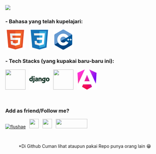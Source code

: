 <a href="https://git.io/typing-svg"><img src="https://readme-typing-svg.herokuapp.com?font=Tiny5&size=30&pause=2000&color=18F718&repeat=false&width=435&lines=%F0%9F%91%8B+Halo%2C+Aku+Aeroxflush" /></a>

### - Bahasa yang telah kupelajari:
<div>
  <img height="64" width="64" src="https://raw.githubusercontent.com/devicons/devicon/6910f0503efdd315c8f9b858234310c06e04d9c0/icons/html5/html5-original.svg" /> &nbsp;
  <img height="64" width="64" src="https://raw.githubusercontent.com/devicons/devicon/6910f0503efdd315c8f9b858234310c06e04d9c0/icons/css3/css3-original.svg" /> &nbsp;
  <img height="64" width="64" src="https://raw.githubusercontent.com/devicons/devicon/6910f0503efdd315c8f9b858234310c06e04d9c0/icons/cplusplus/cplusplus-original.svg" /> &nbsp;
</div>

### - Tech Stacks (yang kupakai baru-baru ini):
<p>
  <img height="64" width="64" src="https://github.com/devicons/devicon/raw/refs/tags/v2.16.0/icons/bootstrap/bootstrap-original.svg" /> &nbsp;
  <img height="64" width="64" src="https://raw.githubusercontent.com/devicons/devicon/refs/heads/master/icons/django/django-plain-wordmark.svg" /> &nbsp;
  <img height="64" width="64" src="https://raw.githubusercontent.com/devicons/devicon/refs/tags/v2.16.0/icons/visualstudio/visualstudio-plain.svg" /> &nbsp;
  <img height="64" width="64" src="https://raw.githubusercontent.com/devicons/devicon/refs/heads/master/icons/angular/angular-original.svg" />
</p>

&nbsp;
### Add as friend/Follow me?
<p>
  <a href="https://www.discordapp.com/users/574176914483445760" ><img height="30" width="30" src="https://discord.com/assets/3437c10597c1526c3dbd98c737c2bcae.svg" alt="flushae" ></a> &nbsp;
  <a href="https://steamcommunity.com/id/saucyrendang/" ><img height="30" width="30" src="https://static.wikia.nocookie.net/logopedia/images/5/56/Steam_Icon_2014.svg/revision/latest/scale-to-width-down/512?cb=20190826175003" ></a> &nbsp;
  <a href="https://open.spotify.com/user/31rti3haf32ud5p4xiwmmz7wwc3a" ><img height="30" width="30" src="https://www.freepnglogos.com/uploads/spotify-logo-png/file-spotify-logo-png-4.png"></a> &nbsp;
  <a href="https://www.reddit.com/user/Aeroxflush" ><img height="30" width="100" src="https://api.lingoapp.com/v4/assets/33F25062-745B-49E4-9BFD-AE61162A8745/preview?size=1232&asset_token=T8hp7M5Yqc1rJo93x3ZvfHBvUtEaYAW8sGB-LeaehNU&hash=c750fefcb91297c79eb4f4c0ec1639e472c8239e&p=complete" ></a>
</p>

&nbsp;
<p align="center">*Di Github Cuman lihat ataupun pakai Repo punya orang lain 😁</p>

